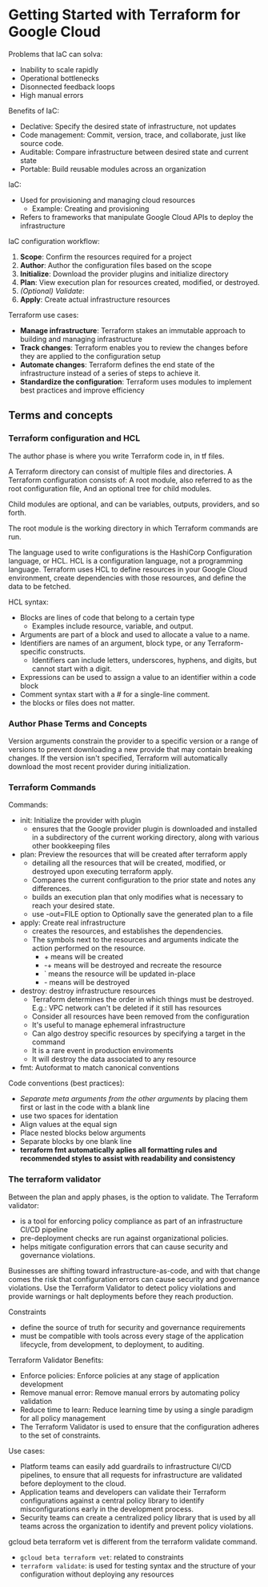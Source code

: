 # Getting Started with Terraform for Google Cloud
Problems that IaC can solva:
- Inability to scale rapidly
- Operational bottlenecks
- Disonnected feedback loops
- High manual errors

Benefits of IaC:
- Declative: Specify the desired state of infrastructure, not updates
- Code management: Commit, version, trace, and collaborate, just like source code.
- Auditable: Compare infrastructure between desired state and current state
- Portable: Build reusable modules across an organization

IaC:
- Used for provisioning and managing cloud resources
    - Example: Creating and provisioning
- Refers to frameworks that manipulate Google Cloud APIs to deploy the infrastructure

IaC configuration workflow:
1. **Scope**: Confirm the resources required for a project
1. **Author**: Author the configuration files based on the scope
1. **Initialize**: Download the provider plugins and initialize directory
1. **Plan**: View execution plan for resources created, modified, or destroyed.
1. *(Optional) Validate*:
1. **Apply**: Create actual infrastructure resources

Terraform use cases:
- **Manage infrastructure**: Terraform stakes an immutable approach to building and managing infrastructure
- **Track changes**: Terraform enables you to review the changes before they are applied to the configuration setup
- **Automate changes**: Terraform defines the end state of the infrastructure instead of a series of steps to achieve it.
- **Standardize the configuration**: Terraform uses modules to implement best practices and improve efficiency

## Terms and concepts

### Terraform configuration and HCL
The author phase is where you write Terraform code in, in tf files.

A Terraform directory can consist of multiple files and directories. A Terraform configuration consists of: A root module, also referred to as the root configuration file, And an optional tree for child modules.

Child modules are optional, and can be variables, outputs, providers, and so forth.

The root module is the working directory in which Terraform commands are run.

The language used to write configurations is the HashiCorp Configuration language, or HCL. HCL is a configuration language, not a programming language. Terraform uses HCL to define resources in your Google Cloud environment, create dependencies with those resources, and define the data to be fetched.

HCL syntax:
- Blocks are lines of code that belong to a certain type
    - Examples include resource, variable, and output.
- Arguments are part of a block and used to allocate a value to a name.
- Identifiers are names of an argument, block type, or any Terraform-specific constructs.
    - Identifiers can include letters, underscores, hyphens, and digits, but cannot start with a digit. 
- Expressions can be used to assign a value to an identifier within a code block
- Comment syntax start with a # for a single-line comment.
- the blocks or files does not matter.

### Author Phase Terms and Concepts
Version arguments constrain the provider to a specific version or a range of versions to prevent downloading a new provide that may contain breaking changes. If the version isn't specified, Terraform will automatically download the most recent provider during initialization.

### Terraform Commands
Commands:
- init: Initialize the provider with plugin
    -  ensures that the Google provider plugin is downloaded and installed in a subdirectory of the current working directory, along with various other bookkeeping files
- plan: Preview the resources that will be created after terraform apply
    - detailing all the resources that will be created, modified, or destroyed upon executing terraform apply.
    - Compares the current configuration to the prior state and notes any differences.
    - builds an execution plan that only modifies what is necessary to reach your desired state.
    - use -out=FILE option to Optionally save the generated plan to a file
- apply: Create real infrastructure
    - creates the resources, and establishes the dependencies.
    - The symbols next to the resources and arguments indicate the action performed on the resource.
        - \+ means will be created
        - \-\+ means will be destroyed and recreate the resource
        - ` means the resource will be updated in-place
        - \- means will be destroyed
- destroy: destroy infrastructure resources
    - Terraform determines the order in which things must be destroyed. E.g.: VPC network can't be deleted if it still has resources
    - Consider all resources have been removed from the configuration
    - It's useful to manage ephemeral infrastructure
    - Can algo destroy specific resources by specifying a target in the command
    - It is a rare event in production enviroments
    - It will destroy the data associated to any resource
- fmt: Autoformat to match canonical conventions

Code conventions (best practices):
- *Separate meta arguments from the other arguments* by placing them first or last in the code with a blank line
- use two spaces for identation
- Align values at the equal sign
- Place nested blocks below arguments
- Separate blocks by one blank line
- **terraform fmt automatically aplies all formatting rules and recommended styles to assist with readability and consistency**

### The terraform validator
Between the plan and apply phases, is the option to validate. The Terraform validator:
- is a tool for enforcing policy compliance as part of an infrastructure CI/CD pipeline
- pre-deployment checks are run against organizational policies.
- helps mitigate configuration errors that can cause security and governance violations.

Businesses are shifting toward infrastructure-as-code, and with that change comes the risk that configuration errors can cause security and governance violations. Use the Terraform Validator to detect policy violations and provide warnings or halt deployments before they reach production.

Constraints 
- define the source of truth for security and governance requirements
- must be compatible with tools across every stage of the application lifecycle, from development, to deployment, to auditing.

Terraform Validator Benefits:
- Enforce policies: Enforce policies at any stage of application development
- Remove manual error: Remove manual errors by automating policy validation
- Reduce time to learn: Reduce learning time by using a single paradigm for all policy management
- The Terraform Validator is used to ensure that the configuration adheres to the set of constraints.

Use cases:
- Platform teams can easily add guardrails to infrastructure CI/CD pipelines, to ensure that all requests for infrastructure are validated before deployment to the cloud.
- Application teams and developers can validate their Terraform configurations against a central policy library to identify misconfigurations early in the development process.
- Security teams can create a centralized policy library that is used by all teams across the organization to identify and prevent policy violations.

gcloud beta terraform vet is different from the terraform validate command.
- `gcloud beta terraform vet`: related to constraints
- `terraform validate`: is used for testing syntax and the structure of your configuration without deploying any resources